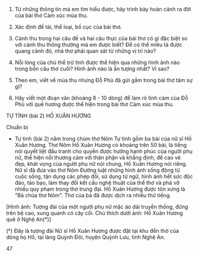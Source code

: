 1. Từ những thông tin mà em tìm hiểu được, hãy trình bày hoàn cảnh ra đời của bài thơ Cảm xúc mùa thu.

2. Xác định đề tài, thể loại, bố cục của bài thơ.

3. Cảnh thu trong hai câu đề và hai câu thực của bài thơ có gì đặc biệt so với cảnh thu thông thường mà em được biết? Để có thể miêu tả được quang cảnh đó, nhà thơ phải quan sát từ những vị trí nào?

4. Nỗi lòng của chủ thể trữ tình được thể hiện qua những hình ảnh nào trong bốn câu thơ cuối? Hình ảnh nào là ấn tượng nhất? Vì sao?

5. Theo em, viết về mùa thu nhưng Đỗ Phủ đã gửi gắm trong bài thơ tâm sự gì?

6. Hãy viết một đoạn văn (khoảng 8 - 10 dòng) để làm rõ tình cảm của Đỗ Phủ với quê hương được thể hiện trong bài thơ Cảm xúc mùa thu.

TỰ TÌNH (bài 2)
HỒ XUÂN HƯƠNG

Chuẩn bị

- Tự tình (bài 2) nằm trong chùm thơ Nôm Tự tình gồm ba bài của nữ sĩ Hồ Xuân Hương. Thơ Nôm Hồ Xuân Hương có khoảng trên 50 bài, là tiếng nói quyết liệt đấu tranh cho quyền được hưởng hạnh phúc của người phụ nữ, thể hiện nỗi thương cảm với thân phận và khẳng định, đề cao vẻ đẹp, khát vọng của người phụ nữ nói chung, Hồ Xuân Hương nói riêng. Nữ sĩ đã đưa vào thơ Nôm Đường luật những hình ảnh sống động từ cuộc sống, tận dụng các phép đối, sử dụng từ ngữ, hình ảnh hết sức độc đáo, táo bạo, làm thay đổi kết cấu nghệ thuật của thể thơ và phá vỡ nhiều quy phạm trong thơ trung đại. Hồ Xuân Hương được tôn xưng là "Bà chúa thơ Nôm". Thơ của bà đã được dịch ra nhiều thứ tiếng.

[Hình ảnh: Tượng đài của một người phụ nữ mặc áo dài truyền thống, đứng trên bệ cao, xung quanh có cây cối. Chú thích dưới ảnh: Hồ Xuân Hương quê ở Nghệ An(*)]

(*) Đây là tượng đài Nữ sĩ Hồ Xuân Hương được đặt tại khu đền thờ của dòng họ Hồ, tại làng Quỳnh Đôi, huyện Quỳnh Lưu, tỉnh Nghệ An.

47
